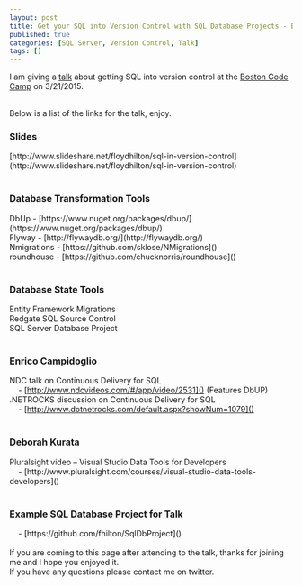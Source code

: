 ```yaml
---
layout: post
title: Get your SQL into Version Control with SQL Database Projects - Boston Code Camp Talk
published: true
categories: [SQL Server, Version Control, Talk]
tags: []
---
```


I am giving a [talk](http://www.bostoncodecamp.com/CC23/Sessions/Details/14225) about getting SQL into version control at the [Boston Code Camp](http://www.bostoncodecamp.com/) on 3/21/2015.
<br>


<br>Below is a list of the links for the talk, enjoy.

<h3>Slides</h3>
[http://www.slideshare.net/floydhilton/sql-in-version-control](http://www.slideshare.net/floydhilton/sql-in-version-control)
<br>
<br>
<h3>Database Transformation Tools</h3>
DbUp​ -
[https://www.nuget.org/packages/dbup/](https://www.nuget.org/packages/dbup/)<br>
Flyway​ -
[http://flywaydb.org/](http://flywaydb.org/)<br>
Nmigrations​ -
[https://github.com/sklose/NMigrations​]()<br>
roundhouse​ -
[https://github.com/chucknorris/roundhouse​]()<br>
<br>
<h3>Database State Tools</h3>
Entity Framework Migrations​<br>
Redgate SQL Source Control​<br>
SQL Server Database Project<br>
<br>
<h3>Enrico Campidoglio​</h3>

NDC talk on Continuous Delivery for SQL​<br>
&nbsp;&nbsp;&nbsp; - [http://www.ndcvideos.com/#/app/video/2531​]() (Features DbUP) <br>
.NETROCKS discussion on Continuous Delivery for SQL​<br>
&nbsp;&nbsp;&nbsp; - [http://www.dotnetrocks.com/default.aspx?showNum=1079​]()<br>
<br>
<h3>Deborah Kurata​</h3>
Pluralsight video – Visual Studio Data Tools for Developers​<br>
&nbsp;&nbsp;&nbsp; - [http://www.pluralsight.com/courses/visual-studio-data-tools-developers​]()
<br>
<br>
<h3>Example SQL Database Project for Talk</h3>
&nbsp;&nbsp;&nbsp; - [https://github.com/fhilton/SqlDbProject]()
<br><br>
If you are coming to this page after attending to the talk, thanks for joining me and I hope you enjoyed it.
<br>If you have any questions please contact me on twitter.
